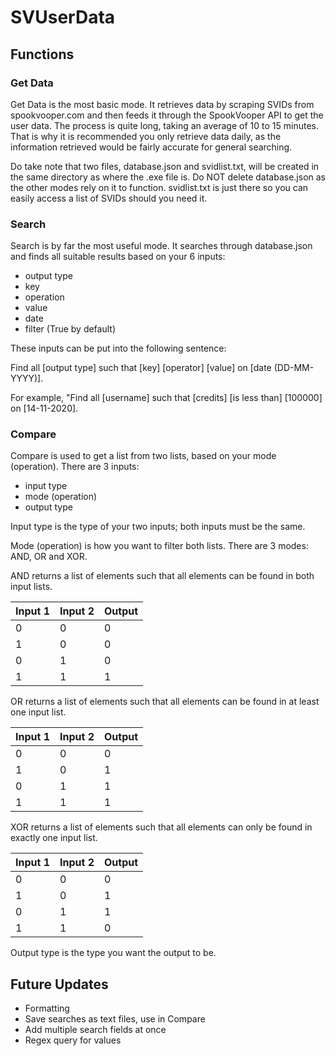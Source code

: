 # SVUserData
## Functions
### Get Data
Get Data is the most basic mode. It retrieves data by scraping SVIDs from spookvooper.com and then feeds it through the SpookVooper API to get the user data. The process is quite long, taking an average of 10 to 15 minutes. That is why it is recommended you only retrieve data daily, as the information retrieved would be fairly accurate for general searching.

Do take note that two files, database.json and svidlist.txt, will be created in the same directory as where the .exe file is. Do NOT delete database.json as the other modes rely on it to function. svidlist.txt is just there so you can easily access a list of SVIDs should you need it.

### Search
Search is by far the most useful mode. It searches through database.json and finds all suitable results based on your 6 inputs: 
* output type
* key
* operation
* value
* date
* filter (True by default)

These inputs can be put into the following sentence:

Find all [output type] such that [key] [operator] [value] on [date (DD-MM-YYYY)].

For example, "Find all [username] such that [credits] [is less than] [100000] on [14-11-2020].

### Compare
Compare is used to get a list from two lists, based on your mode (operation). There are 3 inputs:

* input type
* mode (operation)
* output type

Input type is the type of your two inputs; both inputs must be the same. 

Mode (operation) is how you want to filter both lists. There are 3 modes: AND, OR and XOR.

AND returns a list of elements such that all elements can be found in both input lists.

| Input 1 | Input 2 | Output |
| --- | --- | --- |
|     0     |     0     |     0     |
|     1     |     0     |     0     |
|     0     |     1     |     0     |
|     1     |     1     |     1     |

OR returns a list of elements such that all elements can be found in at least one input list.

| Input 1 | Input 2 | Output |
| --- | --- | --- |
|     0     |     0     |     0     |
|     1     |     0     |     1     |
|     0     |     1     |     1     |
|     1     |     1     |     1     |

XOR returns a list of elements such that all elements can only be found in exactly one input list.

| Input 1 | Input 2 | Output |
| --- | --- | --- |
|     0     |     0     |     0     |
|     1     |     0     |     1     |
|     0     |     1     |     1     |
|     1     |     1     |     0     |
        
Output type is the type you want the output to be.
## Future Updates
* Formatting
* Save searches as text files, use in Compare
* Add multiple search fields at once
* Regex query for values
